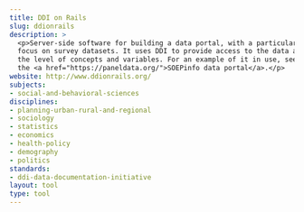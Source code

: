 ```yaml
---
title: DDI on Rails
slug: ddionrails
description: >
  <p>Server-side software for building a data portal, with a particular
  focus on survey datasets. It uses DDI to provide access to the data at
  the level of concepts and variables. For an example of it in use, see
  the <a href="https://paneldata.org/">SOEPinfo data portal</a>.</p>
website: http://www.ddionrails.org/
subjects:
- social-and-behavioral-sciences
disciplines:
- planning-urban-rural-and-regional
- sociology
- statistics
- economics
- health-policy
- demography
- politics
standards:
- ddi-data-documentation-initiative
layout: tool
type: tool
---
```


